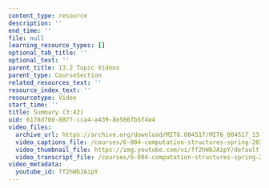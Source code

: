 ```yaml
---
content_type: resource
description: ''
end_time: ''
file: null
learning_resource_types: []
optional_tab_title: ''
optional_text: ''
parent_title: 13.2 Topic Videos
parent_type: CourseSection
related_resources_text: ''
resource_index_text: ''
resourcetype: Video
start_time: ''
title: Summary (3:42)
uid: 6178d700-887f-cca4-a439-8e586fb5f4e4
video_files:
  archive_url: https://archive.org/download/MIT6.004S17/MIT6_004S17_13-02-06_300k.mp4
  video_captions_file: /courses/6-004-computation-structures-spring-2017/c1eb1ea3f99d51dfb620e093fadf68b4_ff2hWbJAipY.vtt
  video_thumbnail_file: https://img.youtube.com/vi/ff2hWbJAipY/default.jpg
  video_transcript_file: /courses/6-004-computation-structures-spring-2017/93e90606bbf050d1924db54b7c5cceb5_ff2hWbJAipY.pdf
video_metadata:
  youtube_id: ff2hWbJAipY
---
```

